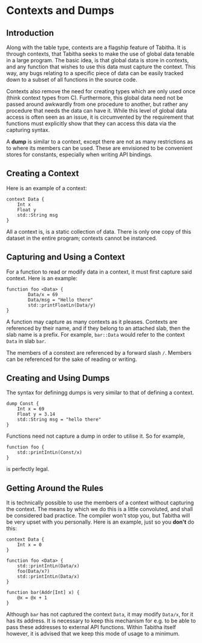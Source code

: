 # Contexts and Dumps
## Introduction
Along with the table type, contexts are a flagship feature of Tabitha. 
It is through contexts, that Tabitha seeks to make the use of global data tenable in a large program. 
The basic idea, is that global data is store in contexts, 
and any function that wishes to use this data must capture the context. 
This way, any bugs relating to a specific piece of data can be easily tracked down to a subset of all functions in the source code. 

Contexts also remove the need for creating types which are only used once (think context types from C). 
Furthermore, this global data need not be passed around awkwardly from one procedure to another, 
but rather any procedure that needs the data can have it. 
While this level of global data access is often seen as an issue, 
it is circumvented by the requirement that functions must explicitly show that they can access this data via the capturing syntax. 

A **dump** is similar to a context, except there are not as many restrictions as to where its members can be used. 
These are envisioned to be convenient stores for constants, especially when writing API bindings. 

## Creating a Context
Here is an example of a context: 

    context Data {
        Int x
        Float y
        std::String msg
    }
    
All a context is, is a static collection of data. 
There is only one copy of this dataset in the entire program;  contexts cannot be instanced. 

## Capturing and Using a Context
For a function to read or modify data in a context, it must first capture said context. 
Here is an example: 

    function foo <Data> {
            Data/x = 69
            Data/msg = "Hello there"
            std::printFloatLn(Data/y)
    }
    
A function may capture as many contexts as it pleases. 
Contexts are referenced by their name, and if they belong to an attached slab, 
then the slab name is a prefix. 
For example, `bar::Data` would refer to the context `Data` in slab `bar`. 

The members of a constext are referenced by a forward slash `/`.
Members can be referenced for the sake of reading or writing. 


## Creating and Using Dumps 
The syntax for definingg dumps is very similar to that of defining a context. 

    dump Const { 
        Int x = 69 
        Float y = 3.14
        std::String msg = "hello there" 
    } 
    
Functions need not capture a dump in order to utilise it. 
So for example,

    function foo {
        std::printIntLn(Const/x)
    }
    
is perfectly legal. 

## Getting Around the Rules
It is technically possible to use the members of a context without capturing the context. 
The means by which we do this is a little convoluted, and shall be considered bad practice. 
The compiler won't stop you, but Tabitha will be very upset with you personally. 
Here is an example, just so you **don't** do this:

    context Data {
        Int x = 0 
    }
    
    function foo <Data> {
        std::printIntLn(Data/x)
        foo(Data/x?)
        std::printIntLn(Data/x)
    }
    
    function bar(Addr[Int] x) {
        @x = @x + 1 
    }
    
Although `bar` has not captured the context `Data`, it may modify `Data/x`, for it has its address. 
It is necessary to keep this mechanism for e.g. to be able to pass these addresses to external API functions. 
Within Tabitha itself however, it is advised that we keep this mode of usage to a minimum. 


